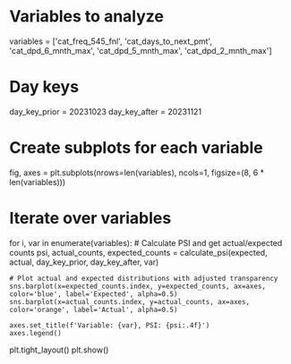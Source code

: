 # Variables to analyze
variables = ['cat_freq_545_fnl', 'cat_days_to_next_pmt', 'cat_dpd_6_mnth_max', 'cat_dpd_5_mnth_max', 'cat_dpd_2_mnth_max']

# Day keys
day_key_prior = 20231023
day_key_after = 20231121

# Create subplots for each variable
fig, axes = plt.subplots(nrows=len(variables), ncols=1, figsize=(8, 6 * len(variables)))

# Iterate over variables
for i, var in enumerate(variables):
    # Calculate PSI and get actual/expected counts
    psi, actual_counts, expected_counts = calculate_psi(expected, actual, day_key_prior, day_key_after, var)

    # Plot actual and expected distributions with adjusted transparency
    sns.barplot(x=expected_counts.index, y=expected_counts, ax=axes, color='blue', label='Expected', alpha=0.5)
    sns.barplot(x=actual_counts.index, y=actual_counts, ax=axes, color='orange', label='Actual', alpha=0.5)

    axes.set_title(f'Variable: {var}, PSI: {psi:.4f}')
    axes.legend()

plt.tight_layout()
plt.show()
